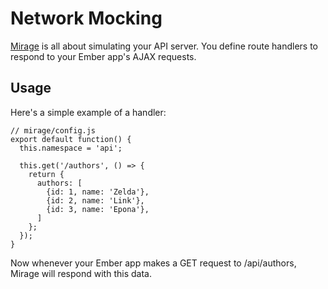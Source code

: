 # Network Mocking

[Mirage](http://www.ember-cli-mirage.com/docs) is all about simulating your API server.
You define route handlers to respond to your Ember app's AJAX requests.

## Usage

Here's a simple example of a handler:

```
// mirage/config.js
export default function() {
  this.namespace = 'api';

  this.get('/authors', () => {
    return {
      authors: [
        {id: 1, name: 'Zelda'},
        {id: 2, name: 'Link'},
        {id: 3, name: 'Epona'},
      ]
    };
  });
}
```

Now whenever your Ember app makes a GET request to /api/authors, Mirage will respond with this data.
